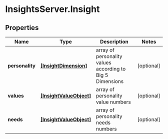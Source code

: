 # InsightsServer.Insight

## Properties
Name | Type | Description | Notes
------------ | ------------- | ------------- | -------------
**personality** | [**[InsightDimension]**](InsightDimension.md) | array of personality values according to Big 5 Dimensions | [optional] 
**values** | [**[InsightValueObject]**](InsightValueObject.md) | array of personality value numbers | [optional] 
**needs** | [**[InsightValueObject]**](InsightValueObject.md) | array of personality needs numbers | [optional] 


